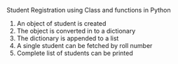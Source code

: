 Student Registration using Class and functions in Python

1. An object of student is created
2. The object is converted in to a dictionary
3. The dictionary is appended to a list
4. A single student can be fetched by roll number
5. Complete list of students can be printed
